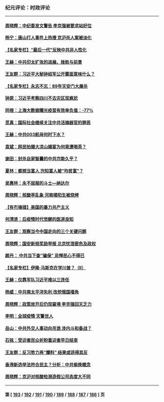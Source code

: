 ### 纪元评论：时政评论
---
#### [周晓辉：中纪委发文警告 李克强被要求站好位](../../pages/nsc1025/n13757329.md) 
#### [杨宁：唐山打人事件上热搜 京沪杀人案被淡化](../../pages/nsc1025/n13757291.md) 
#### [【名家专栏】“最后一代”反映中共非人性化](../../pages/nsc1025/n13756676.md) 
#### [王赫：中共印太扩张的进展、挫败与前景](../../pages/nsc1025/n13757061.md) 
#### [王友群：习近平大秘钟绍军公开露面意味什么？](../../pages/nsc1025/n13756934.md) 
#### [【名家专栏】永志不忘：89年天安门大屠杀](../../pages/nsc1025/n13756657.md) 
#### [钟原：习近平考察四川不去灾区现尴尬](../../pages/nsc1025/n13756325.md) 
#### [同根：上海大数据曝光疫苗有效率负值：-77%](../../pages/nsc1025/n13756515.md) 
#### [觅真：国际社会继续关注中共活摘器官的罪恶](../../pages/nsc1025/n13756459.md) 
#### [王赫：中共003航母何时下水？](../../pages/nsc1025/n13756409.md) 
#### [袁斌：网民拍摄大凉山婚宴为何竟遭喝茶？](../../pages/nsc1025/n13756374.md) 
#### [谢田：封杀自家智囊的中共岂能久乎？](../../pages/nsc1025/n13756271.md) 
#### [夏林：都想当富人 岂知富人被“均贫富”？](../../pages/nsc1025/n13756099.md) 
#### [吴惠林：永不屈服的斗士—纳达尔](../../pages/nsc1025/n13756003.md) 
#### [周晓辉：核酸亭乱象 河南楼阳生被烧烤](../../pages/nsc1025/n13755983.md) 
#### [【有冇搞错】美国的暴力共产主义](../../pages/nsc1025/n13755507.md) 
#### [何清涟：后疫情时代觉醒的医道良知](../../pages/nsc1025/n13755199.md) 
#### [王友群：观察当今中国走向的三个关键问题](../../pages/nsc1025/n13755428.md) 
#### [周晓辉：国安新规奖励举报 北京忧泄密危及政权](../../pages/nsc1025/n13755180.md) 
#### [颜丹： 中共当下查“骗保” 忌惮民心不得已](../../pages/nsc1025/n13755172.md) 
#### [【名家专栏】伊隆‧马斯克在学川普？（II）](../../pages/nsc1025/n13754754.md) 
#### [王赫：仅靠军队习近平难以三连任](../../pages/nsc1025/n13754699.md) 
#### [杨威：中共南太平洋失利 改挖俄国墙角](../../pages/nsc1025/n13754489.md) 
#### [周晓辉：政策放开后仍现窘境 李克强回天乏力](../../pages/nsc1025/n13754398.md) 
#### [李明：全球疫情 天警世人](../../pages/nsc1025/n13754348.md) 
#### [岳山：中共外交人事动向吊诡 涉内斗和备战？](../../pages/nsc1025/n13754010.md) 
#### [石铭：受迫害民众祈盼着迫害早日结束](../../pages/nsc1025/n13754063.md) 
#### [王友群：反习势力再“爆料” 结果或适得其反](../../pages/nsc1025/n13753609.md) 
#### [香港新选举法符合民主？分析：中共偷换概念](../../pages/nsc1025/n13753490.md) 
#### [周晓辉：京沪对核酸检测造假公司态度大不同](../../pages/nsc1025/n13753560.md) 

---
#### 第 [ [193](./193.md) / [192](./192.md) / [191](./191.md) / [190](./190.md) / [189](./189.md) / [188](./188.md) / [187](./187.md) / [186](./186.md) ] 页
